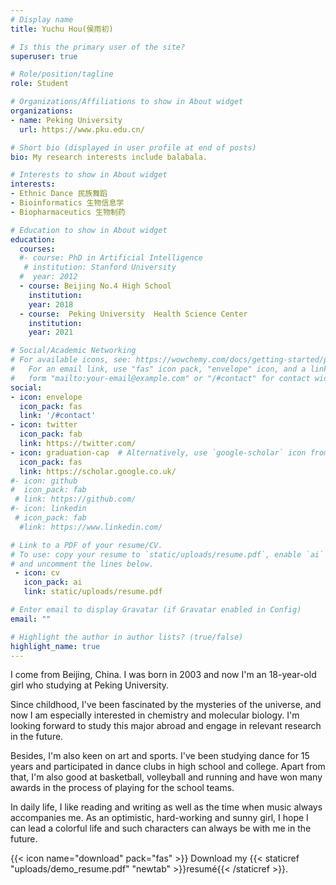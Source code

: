 ```yaml
---
# Display name
title: Yuchu Hou(侯雨初)

# Is this the primary user of the site?
superuser: true

# Role/position/tagline
role: Student

# Organizations/Affiliations to show in About widget
organizations:
- name: Peking University 
  url: https://www.pku.edu.cn/

# Short bio (displayed in user profile at end of posts)
bio: My research interests include balabala.

# Interests to show in About widget
interests:
- Ethnic Dance 民族舞蹈
- Bioinformatics 生物信息学
- Biopharmaceutics 生物制药

# Education to show in About widget
education:
  courses:
  #- course: PhD in Artificial Intelligence
   # institution: Stanford University
  #  year: 2012
  - course: Beijing No.4 High School
    institution: 
    year: 2018
  - course:  Peking University  Health Science Center    
    institution: 
    year: 2021

# Social/Academic Networking
# For available icons, see: https://wowchemy.com/docs/getting-started/page-builder/#icons
#   For an email link, use "fas" icon pack, "envelope" icon, and a link in the
#   form "mailto:your-email@example.com" or "/#contact" for contact widget.
social:
- icon: envelope
  icon_pack: fas
  link: '/#contact'
- icon: twitter
  icon_pack: fab
  link: https://twitter.com/
- icon: graduation-cap  # Alternatively, use `google-scholar` icon from `ai` icon pack
  icon_pack: fas
  link: https://scholar.google.co.uk/
#- icon: github
#  icon_pack: fab
 # link: https://github.com/
#- icon: linkedin
 # icon_pack: fab
  #link: https://www.linkedin.com/

# Link to a PDF of your resume/CV.
# To use: copy your resume to `static/uploads/resume.pdf`, enable `ai` icons in `params.toml`, 
# and uncomment the lines below.
 - icon: cv
   icon_pack: ai
   link: static/uploads/resume.pdf

# Enter email to display Gravatar (if Gravatar enabled in Config)
email: ""

# Highlight the author in author lists? (true/false)
highlight_name: true
---
```


I come from Beijing, China. I was born in 2003 and now I'm an 18-year-old girl who studying at Peking University.

Since childhood, I've been fascinated by the mysteries of the universe, and now I am especially interested in chemistry and molecular biology. I'm looking forward to study this major abroad and engage in relevant research in the future.

Besides, I'm also keen on art and sports. I've been studying dance for 15 years and participated in dance clubs in high school and college. Apart from that, I'm also good at basketball, volleyball and running and have won many awards in the process of playing for the school teams.

In daily life, I like reading and writing as well as the time when music always accompanies me. As an optimistic, hard-working and sunny girl, I hope I can lead a colorful life and such characters can always be with me in the future.

{{< icon name="download" pack="fas" >}} Download my {{< staticref "uploads/demo_resume.pdf" "newtab" >}}resumé{{< /staticref >}}.
